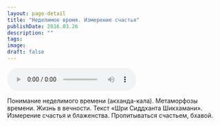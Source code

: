 ```yaml
---
layout: page-detail
title: "Неделимое время. Измерение счастья"
publishDate: 2016.03.26
description: ""
tags:
image:
draft: false
---
```


<audio title="2016.03.26 - Неделимое время. Измерение счастья.mp3" src="https://filer-api.advayta.org/v1.0/public/files/73076" controls=""></audio>

 Понимание неделимого времени (акханда-кала). Метаморфозы времени. Жизнь в вечности. Текст «Шри Сиддханта Шикхамани». Измерение счастья и блаженства. Пропитываться счастьем, бхавой. 

  
